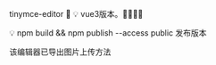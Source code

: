 tinymce-editor :chicken:
:bulb: vue3版本。:mega::mega::mega::mega:

:bulb: npm build && npm publish --access public 发布版本


该编辑器已导出图片上传方法
